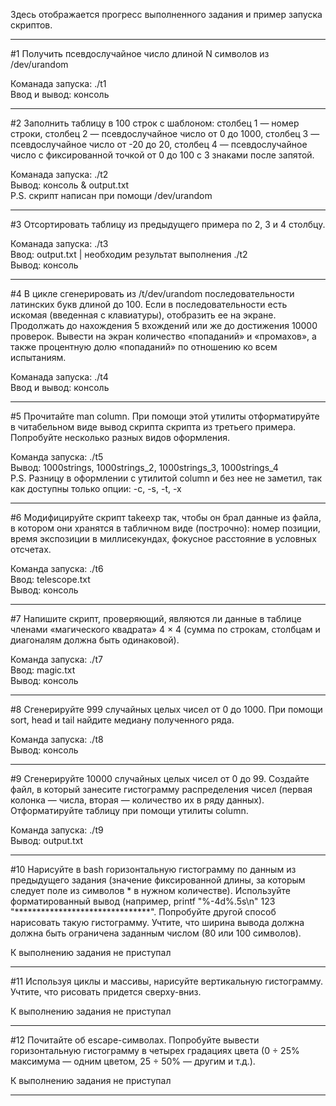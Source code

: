 Здесь отображается прогресс выполненного задания и пример запуска скриптов.     
____________________________________________________________________________________________________________________________________________________________________

#1 Получить псевдослучайное число длиной N символов из /dev/urandom

Команада запуска: ./t1    
Ввод и вывод: консоль
____________________________________________________________________________________________________________________________________________________________________

#2 Заполнить таблицу в 100 строк с шаблоном: столбец 1 — номер строки, столбец 2 — псевдослучайное число от 0 до 1000, столбец 3 — псевдослучайное число от -20 до 20, столбец 4 — псевдослучайное число с фиксированной точкой от 0 до 100 с 3 знаками после запятой.

Команада запуска: ./t2    
Вывод: консоль & output.txt   
P.S. скрипт написан при помощи /dev/urandom
____________________________________________________________________________________________________________________________________________________________________

#3 Отсортировать таблицу из предыдущего примера по 2, 3 и 4 столбцу.

Команада запуска: ./t3    
Ввод: output.txt | необходим результат выполнения ./t2    
Вывод: консоль
____________________________________________________________________________________________________________________________________________________________________

#4 В цикле сгенерировать из /t/dev/urandom последовательности латинских букв длиной до 100. Если в последовательности есть искомая (введенная с клавиатуры), отобразить ее на экране. Продолжать до нахождения 5 вхождений или же до достижения 10000 проверок. Вывести на экран количество «попаданий» и «промахов», а также процентную долю «попаданий» по отношению ко всем испытаниям.

Команада запуска: ./t4   
Ввод и вывод: консоль
____________________________________________________________________________________________________________________________________________________________________

#5 Прочитайте man column. При помощи этой утилиты отформатируйте в читабельном виде вывод скрипта скрипта из третьего примера. Попробуйте несколько разных видов оформления.

Команда запуска: ./t5   
Вывод: 1000strings, 1000strings_2, 1000strings_3, 1000strings_4   
P.S. Разницу в оформлении с утилитой column и без нее не заметил, так как доступны только опции: -c, -s, -t, -x 
____________________________________________________________________________________________________________________________________________________________________

#6 Модифицируйте скрипт takeexp так, чтобы он брал данные из файла, в котором они хранятся в табличном виде (построчно): номер позиции, время экспозиции в миллисекундах, фокусное расстояние в условных отсчетах.

Команда запуска: ./t6   
Ввод: telescope.txt   
Вывод: консоль
____________________________________________________________________________________________________________________________________________________________________

#7 Напишите скрипт, проверяющий, являются ли данные в таблице членами «магического квадрата» 4 × 4 (сумма по строкам, столбцам и диагоналям должна быть одинаковой).

Команда запуска: ./t7   
Ввод: magic.txt   
Вывод: консоль
____________________________________________________________________________________________________________________________________________________________________

#8 Сгенерируйте 999 случайных целых чисел от 0 до 1000. При помощи sort, head и tail найдите медиану полученного ряда.

Команда запуска: ./t8   
Вывод: консоль
____________________________________________________________________________________________________________________________________________________________________

#9 Сгенерируйте 10000 случайных целых чисел от 0 до 99. Создайте файл, в который занесите гистограмму распределения чисел (первая
колонка — числа, вторая — количество их в ряду данных). Отформатируйте таблицу при помощи утилиты column.

Команда запуска: ./t9   
Вывод: output.txt
____________________________________________________________________________________________________________________________________________________________________

#10 Нарисуйте в bash горизонтальную гистограмму по данным из предыдущего задания (значение фиксированной длины, за которым следует поле из символов * в нужном количестве). Используйте форматированный вывод (например, printf "%-4d%.5s\n" 123 "*******************************". Попробуйте другой способ нарисовать такую гистограмму. Учтите, что ширина вывода должна должна быть ограничена заданным числом (80 или 100 символов).

К выполнению задания не приступал
____________________________________________________________________________________________________________________________________________________________________

#11 Используя циклы и массивы, нарисуйте вертикальную гистограмму. Учтите, что рисовать придется сверху-вниз.

К выполнению задания не приступал
____________________________________________________________________________________________________________________________________________________________________

#12 Почитайте об escape-символах. Попробуйте вывести горизонтальную гистограмму в четырех градациях цвета (0 ÷ 25% максимума — одним цветом, 25 ÷ 50% — другим и т.д.).

К выполнению задания не приступал
____________________________________________________________________________________________________________________________________________________________________
